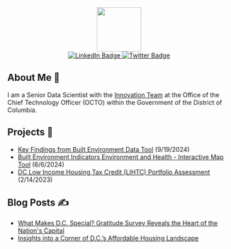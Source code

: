 <div id="header" align="center">
  <img src="https://i.giphy.com/media/v1.Y2lkPTc5MGI3NjExejgzOGNmMTUxZXpvNm9td3RhN2YwY2x0c2N6ZWJlN3JmMzRxeHI4YiZlcD12MV9pbnRlcm5hbF9naWZfYnlfaWQmY3Q9Zw/rGlAZysKBcjRCkAX7S/giphy.gif" width="100"/>
</div>

<div id="badges" align="center">
  <a href="https://www.linkedin.com/in/mattgerken/">
    <img src="https://img.shields.io/badge/LinkedIn-blue?style=for-the-badge&logo=linkedin&logoColor=white" alt="LinkedIn Badge"/>
  </a>
  <a href="https://x.com/MattGerken">
    <img src="https://img.shields.io/badge/Twitter-blue?style=for-the-badge&logo=twitter&logoColor=white" alt="Twitter Badge"/>
  </a>
</div>

<div align="center">
<img src="https://komarev.com/ghpvc/?username=mattgerken&style=flat-square&color=blue" alt=""/>
</div>

## About Me 👋

I am a Senior Data Scientist with the [Innovation Team](https://innovate.dc.gov/) at the Office of the Chief Technology Officer (OCTO) within the Government of the District of Columbia. 

## Projects 📓

- [Key Findings from Built Environment Data Tool](https://github.com/mattgerken/built-environment-summary) (9/19/2024)
- [Built Environment Indicators Environment and Health - Interactive Map Tool](https://mattgerken.github.io/dc-built-environment-map-tool/) (6/6/2024)
- [DC Low Income Housing Tax Credit (LIHTC) Portfolio Assessment](https://mattgerken.github.io/DC-LIHTC-Portfolio/) (2/14/2023)


## Blog Posts :writing_hand:  

- [What Makes D.C. Special? Gratitude Survey Reveals the Heart of the Nation's Capital](https://www.linkedin.com/pulse/what-makes-dc-special-gratitude-survey-reveals-heart-nations-gerken-sjlre/?trackingId=RX22oQZiSPO2al3DuT8G6g%3D%3D)
- [Insights into a Corner of D.C.’s Affordable Housing Landscape](https://www.linkedin.com/pulse/insights-corner-dcs-affordable-housing-landscape-matthew-gerken/?trackingId=RX22oQZiSPO2al3DuT8G6g%3D%3D)


